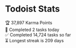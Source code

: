 
# Todoist Stats

<!-- TODO-IST:START -->
🏆  37,897 Karma Points           
🌸  Completed 2 tasks today           
✅  Completed 14,724 tasks so far           
⏳  Longest streak is 209 days
<!-- TODO-IST:END -->
